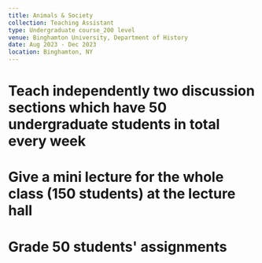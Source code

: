 ```yaml
---
title: Animals & Society
collection: Teaching Assistant
type: Undergraduate course_200 level
venue: Binghamton University, Department of History
date: Aug 2023 - Dec 2023
location: Binghamton, NY
---
```


Teach independently two discussion sections which have 50 undergraduate students in total every week
======

Give a mini lecture for the whole class (150 students) at the lecture hall
======

Grade 50 students' assignments
======

